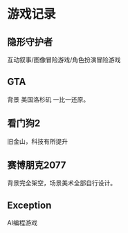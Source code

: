 
# 游戏记录
## 隐形守护者
互动叙事/图像冒险游戏/角色扮演冒险游戏

## GTA
背景 美国洛杉矶 一比一还原。

## 看门狗2
旧金山，科技有所提升

## 赛博朋克2077
背景完全架空，场景美术全部自行设计。

## Exception
AI编程游戏

